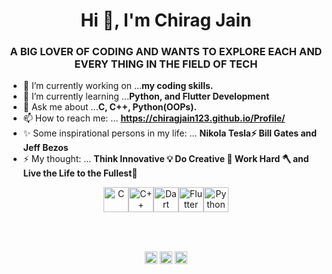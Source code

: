 <a href="https://icons8.com/icon/40670/c-programming"></a>
<a href="https://icons8.com/icon/40669/c++"></a>
<a href="https://icons8.com/icon/7AFcZ2zirX6Y/dart"></a>
<a href="https://icons8.com/icon/13441/python"></a>
<a href="https://icons8.com/icon/7I3BjCqe9rjG/flutter"></a>
<h1 align="center">Hi 👋, I'm Chirag Jain</h1>
<h3 align="center"> A BIG LOVER OF CODING AND WANTS TO EXPLORE EACH AND EVERY THING IN THE FIELD OF TECH</h3>

- 🔭 I’m currently working on ...**my coding skills.**
- 🌱 I’m currently learning ...**Python, and Flutter Development**
- 💬 Ask me about ...**C, C++, Python(OOPs).**
- 📫 How to reach me: ... **https://chiragjain123.github.io/Profile/**
- ✨ Some inspirational persons in my life: ... **Nikola Tesla⚡ Bill Gates and Jeff Bezos**
- ⚡ My thought: ... **Think Innovative 💡 Do Creative 🙇 Work Hard 🪓 and Live the Life to the Fullest🤩**
<p align="center"> <img src="https://img.icons8.com/color/48/000000/c-programming.png" height="40" width="40" alt="C"/><img src="https://img.icons8.com/color/48/000000/c-plus-plus-logo.png" height="40" width="40" alt="C++"/><img src="https://img.icons8.com/color/48/000000/dart.png" height="40" width="40" alt="Dart"/><img src="https://img.icons8.com/color/48/000000/flutter.png" height="40" width="40" alt="Flutter"/><img src="https://img.icons8.com/color/48/000000/python.png" height="40" width="40" alt="Python"/></p>
<br>
<br>
<p align="center">
<a href="https://www.linkedin.com/in/chirag-jain-9614481b6/" target="blank"><img align="center" src="https://cdn.jsdelivr.net/npm/simple-icons@3.0.1/icons/linkedin.svg" alt="ChiragJain" height="20" width="20" /></a>
<a href="https://www.facebook.com/profile.php?id=100014606834040" target="blank"><img align="center" src="https://cdn.jsdelivr.net/npm/simple-icons@3.0.1/icons/facebook.svg" alt="ChiragJain" height="20" width="20" /></a>
  <a href="https://www.instagram.com/plethora_of_cuteness_chirag/" target="blank"><img align="center" src="https://cdn.jsdelivr.net/npm/simple-icons@3.0.1/icons/instagram.svg" alt="ChiragJain" height="20" width="20" /></a>
</p>
